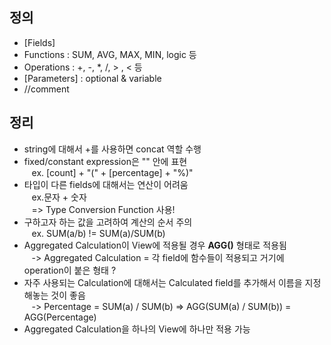 ## 정의
- [Fields]
- Functions : SUM, AVG, MAX, MIN, logic 등
- Operations : +, -, *, /, > , < 등
- [Parameters] : optional & variable
- //comment

## 정리
- string에 대해서 +를 사용하면 concat 역할 수행
- fixed/constant expression은 "" 안에 표현 <br>
&nbsp;&nbsp; ex. [count] + "(" + [percentage] + "%)"
- 타입이 다른 fields에 대해서는 연산이 어려움 <br>
&nbsp;&nbsp; ex.문자 + 숫자 <br>
&nbsp;&nbsp; => Type Conversion Function 사용!
- 구하고자 하는 값을 고려하여 계산의 순서 주의 <br>
&nbsp;&nbsp; ex. SUM(a/b) != SUM(a)/SUM(b)
- Aggregated Calculation이 View에 적용될 경우 **AGG()** 형태로 적용됨 <br>
&nbsp;&nbsp; -> Aggregated Calculation = 각 field에 함수들이 적용되고 거기에 operation이 붙은 형태 ?
- 자주 사용되는 Calculation에 대해서는 Calculated field를 추가해서 이름을 지정해놓는 것이 좋음 <br>
&nbsp;&nbsp; -> Percentage = SUM(a) / SUM(b) => AGG(SUM(a) / SUM(b)) = AGG(Percentage)
- Aggregated Calculation을 하나의 View에 하나만 적용 가능
